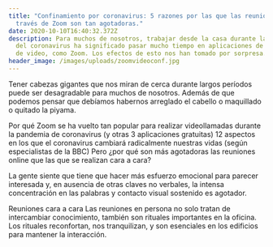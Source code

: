 ```yaml
---
title: "Confinamiento por coronavirus: 5 razones por las que las reuniones a
  través de Zoom son tan agotadoras."
date: 2020-10-10T16:40:32.372Z
description: Para muchos de nosotros, trabajar desde la casa durante la crisis
  del coronavirus ha significado pasar mucho tiempo en aplicaciones de reuniones
  de video, como Zoom. Los efectos de esto nos han tomado por sorpresa.
header_image: /images/uploads/zoomvideoconf.jpg
---
```

Tener cabezas gigantes que nos miran de cerca durante largos períodos puede ser desagradable para muchos de nosotros. Además de que podemos pensar que debíamos habernos arreglado el cabello o maquillado o quitado la piyama.

Por qué Zoom se ha vuelto tan popular para realizar videollamadas durante la pandemia de coronavirus (y otras 3 aplicaciones gratuitas) 12 aspectos en los que el coronavirus cambiará radicalmente nuestras vidas (según especialistas de la BBC)
Pero ¿por qué son más agotadoras las reuniones online que las que se realizan cara a cara?

La gente siente que tiene que hacer más esfuerzo emocional para parecer interesada y, en ausencia de otras claves no verbales, la intensa concentración en las palabras y contacto visual sostenido es agotador.

Reuniones cara a cara Las reuniones en persona no solo tratan de intercambiar conocimiento, también son rituales importantes en la oficina. Los rituales reconfortan, nos tranquilizan, y son esenciales en los edificios para mantener la interacción.